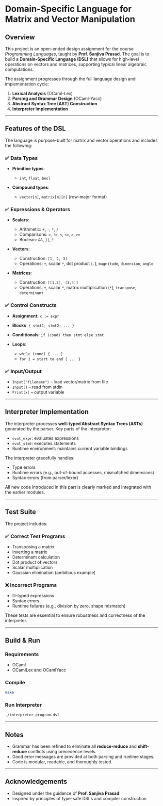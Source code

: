 # Domain-Specific Language for Matrix and Vector Manipulation

## Overview

This project is an open-ended design assignment for the course *Programming Languages*, taught by **Prof. Sanjiva Prasad**. The goal is to build a **Domain-Specific Language (DSL)** that allows for high-level operations on vectors and matrices, supporting typical linear algebraic computations.

The assignment progresses through the full language design and implementation cycle:

1. **Lexical Analysis** (OCaml-Lex)
2. **Parsing and Grammar Design** (OCaml-Yacc)
3. **Abstract Syntax Tree (AST) Construction**
4. **Interpreter Implementation**

---

## Features of the DSL

The language is purpose-built for matrix and vector operations and includes the following:

### ✅ Data Types

* **Primitive types**:

  * `int`, `float`, `bool`
* **Compound types**:

  * `vector[n]`, `matrix[m][n]` (row-major format)

### ✅ Expressions & Operators

* **Scalars**:

  * Arithmetic: `+`, `-`, `*`, `/`
  * Comparisons: `=`, `!=`, `<`, `<=`, `>`, `>=`
  * Boolean: `&&`, `||`, `!`
* **Vectors**:

  * Construction: `[1, 2, 3]`
  * Operations: `+`, scalar `*`, dot product (`.`), `magnitude`, `dimension`, `angle`
* **Matrices**:

  * Construction: `[[1,2], [3,4]]`
  * Operations: `+`, scalar `*`, matrix multiplication (`*`), `transpose`, `determinant`

### ✅ Control Constructs

* **Assignment**: `x := expr`
* **Blocks**: `{ stmt1; stmt2; ... }`
* **Conditionals**: `if (cond) then stmt else stmt`
* **Loops**:

  * `while (cond) { ... }`
  * `for i = start to end { ... }`

### ✅ Input/Output

* `Input("filename")` – load vector/matrix from file
* `Input()` – read from stdin
* `Print(x)` – output variable

---

## Interpreter Implementation

The interpreter processes **well-typed Abstract Syntax Trees (ASTs)** generated by the parser. Key parts of the interpreter:

* `eval_expr`: evaluates expressions
* `eval_stmt`: executes statements
* Runtime environment: maintains current variable bindings

The interpreter gracefully handles:

* Type errors
* Runtime errors (e.g., out-of-bound accesses, mismatched dimensions)
* Syntax errors (from parser/lexer)

All new code introduced in this part is clearly marked and integrated with the earlier modules.

---

## Test Suite

The project includes:

### ✅ Correct Test Programs

* Transposing a matrix
* Inverting a matrix
* Determinant calculation
* Dot product of vectors
* Scalar multiplication
* Gaussian elimination (ambitious example)

### ❌ Incorrect Programs

* Ill-typed expressions
* Syntax errors
* Runtime failures (e.g., division by zero, shape mismatch)

These tests are essential to ensure robustness and correctness of the interpreter.

---



## Build & Run

### Requirements

* OCaml
* OCamlLex and OCamlYacc

### Compile

```bash
make
```

### Run Interpreter

```bash
./interpreter program.dsl
```

---

## Notes

* Grammar has been refined to eliminate all **reduce-reduce** and **shift-reduce** conflicts using precedence levels.
* Good error messages are provided at both parsing and runtime stages.
* Code is modular, readable, and thoroughly tested.

---

## Acknowledgements

* Designed under the guidance of **Prof. Sanjiva Prasad**
* Inspired by principles of type-safe DSLs and compiler construction

